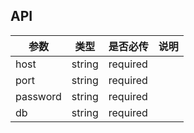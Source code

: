 ## API

| 参数|类型| 是否必传|说明|
|----------- |----------| ---------- |-------|
| host      |  string     | required     |     |
|port|string|required|  |  
|password|string|required||
|db|string|required||
